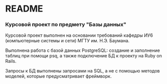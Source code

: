 # README

<h3>Курсовой проект по предмету "Базы данных"</h3>

Курсовой проект выполнен на основании требований кафедры ИУ6 (компьютерные системы и сети) МГТУ им. Н.Э. Баумана.

Выполнена работа с базой данных PostgreSQL: создание и заполнение таблиц при помощи psq, а также подключение БД к проекту на Ruby on Rails.

Запросы к БД выполнены запросами на SQL, а не с помощью методов моделей, которые предусматривает фреймворк.

